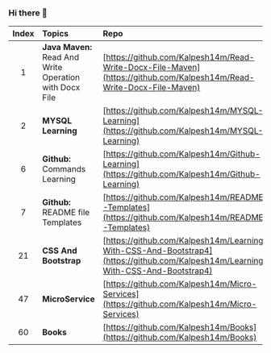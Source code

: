### Hi there 👋

<!--
**Kalpesh14m/Kalpesh14m** is a ✨ _special_ ✨ repository because its `README.md` (this file) appears on your GitHub profile.

Here are some ideas to get you started:

- 🔭 I’m currently working on ...
- 🌱 I’m currently learning ...
- 👯 I’m looking to collaborate on ...
- 🤔 I’m looking for help with ...
- 💬 Ask me about ...
- 📫 How to reach me: ...
- 😄 Pronouns: ...
- ⚡ Fun fact: ...
-->

| Index | Topics | Repo |
| :-------------: | :------------- |:-------------| 
| 1 | **Java Maven:** Read And Write Operation with Docx File | [https://github.com/Kalpesh14m/Read-Write-Docx-File-Maven](https://github.com/Kalpesh14m/Read-Write-Docx-File-Maven) |
| 2 | **MYSQL Learning** | [https://github.com/Kalpesh14m/MYSQL-Learning](https://github.com/Kalpesh14m/MYSQL-Learning) |
| 6 | **Github:** Commands Learning | [https://github.com/Kalpesh14m/Github-Learning](https://github.com/Kalpesh14m/Github-Learning) |
| 7 | **Github:** README file Templates | [https://github.com/Kalpesh14m/README-Templates](https://github.com/Kalpesh14m/README-Templates) |
| 21 | **CSS And Bootstrap** | [https://github.com/Kalpesh14m/Learning-With-CSS-And-Bootstrap4](https://github.com/Kalpesh14m/Learning-With-CSS-And-Bootstrap4) |
| 47 | **MicroService** | [https://github.com/Kalpesh14m/Micro-Services](https://github.com/Kalpesh14m/Micro-Services) |
| 60 | **Books** | [https://github.com/Kalpesh14m/Books](https://github.com/Kalpesh14m/Books) |
